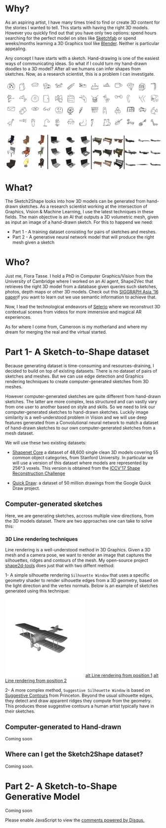 # Why?

<!-- You can use the [editor on GitHub](https://github.com/ftasse/Sketch2Shape/edit/master/README.md) to maintain and preview the content for your website in Markdown files.

Whenever you commit to this repository, GitHub Pages will run [Jekyll](https://jekyllrb.com/) to rebuild the pages in your site, from the content in your Markdown files.-->

As an aspiring artist, I have many times tried to find or create 3D content for the stories I wanted to tell. This starts with having the right 3D models. However you quickly find out that you have only two options: spend hours searching for the perfect model on sites like [Sketchfab](http://sketchfab.com) or  spend weeks/months learning a 3D Graphics tool like [Blender](http://blender.org).  Neither is particular appealing.

Any concept I have starts with a sketch. Hand-drawing is one of the easiest ways of communicating ideas. So what if I could turn my hand-drawn doodles to a 3D model? After all we humans can infer shapes from sketches. Now, as a research scientist, this is a problem I can investigate.

![alt Some sketches from the Quick draw dataset](https://github.com/ftasse/Sketch2Shape/raw/master/docs/quickdrawpreview.jpg  "Some sketches from the Quick draw dataset")

![alt Some 3D models from the Shapenet dataset](https://github.com/ftasse/Sketch2Shape/raw/master/docs/shapenetcore.png "Some 3D models from the Shapenet dataset")

# What?

The Sketch2Shape looks into how 3D models can be generated from hand-drawn sketches.  As a research scientist working at the intersection of Graphics, Vision & Machine Learning, I use the latest techniques in these fields.  The main objective is an AI that outputs a 3D volumetric mesh, given as input an image of  a hand-drawn sketch.  For this to happend we need:

* Part 1 -  A training dataset consisting for pairs of sketches and meshes.
* Part 2 -  A generative neural network model that will produce the right mesh given a sketch


# Who?

Just me, Flora Tasse. I hold a PhD in Computer Graphics/Vision from the University of Cambridge where I worked on an AI agent, Shape2Vec that retrieves the right 3D model from a database given queries such sketches, photos, depth maps or other 3D models.  Check out this [SIGGRAPH Asia '16 paper](http://www.cl.cam.ac.uk/research/rainbow/projects/shape2vec/)if you want to learn out we use semantic information to achieve that.

Now, I lead the technological endeavors of [Selerio](http://selerio.io) where we reconstruct 3D contextual scenes from videos for more immersive and magical AR experiences.

As for where I come from, Cameroon is my motherland and where my dream for merging the real and the virtual started.

#  Part 1-  A Sketch-to-Shape dataset

Because generating dataset is time-consuming and resources-draining, I decided to build on top of existing datasets. There is no dataset of pairs of sketches  and meshes. But we can use edge detection and Graphics rendering techniques to create computer-generated sketches from 3D meshes.  

However computer-generated sketches are quite different from hand-drawn sketches. The latter are more complex, less structured and can vastly vary from one user to another based on style and skills.  So we need to link our computer-generated sketches to hand-drawn sketches. Luckily image similarity is a well-understood problem in Vision and we will use deep features generated from a Convolutional neural network to match a dataset of hand-drawn sketches to our own computer-generated sketches from a mesh dataset.

We will use these two existing datasets:

* [Shapenet Core](https://www.shapenet.org/) a dataset of 48,600 single clean 3D models covering 55 common object categories, from Stanford University. In particular we will use a version of this dataset where models are represented by 256^3 voxels. This version is obtained from the [ICCV'17 Shape Reconstruction Challenge](https://shapenet.cs.stanford.edu/iccv17/)

* [Quick Draw](https://quickdraw.withgoogle.com/data): a dataset of 50 million drawings from the Google Quick Draw project. 

## Computer-generated sketches

Here, we are generating sketches, accross multiple view directions, from the 3D models dataset.  There are two approaches one can take to solve this:

###  3D Line rendering techniques

Line rendering is a well-understood method in 3D Graphics. Given a 3D mesh and a camera pose, we want to render an image that captures the silhouettes, ridges and contours of the mesh.  My open-source project [shape2d-tools](https://bitbucket.org/ftasse/shape2d_tools/src) does just that with two diffent method:

1- A simple silhouette rendering `Silhouette Window` that uses a specific geometry shader to render silhouette edges from a 3D geometry, based on the light direction and the vertex normals. Below is an example of sketches generated using this technique:

![alt a 3D mesh](https://github.com/ftasse/Sketch2Shape/raw/master/docs/images/silhouette_edges/M000019.png  "a 3D Mesh") [alt Line rendering from position 1](https://github.com/ftasse/Sketch2Shape/raw/master/docs/images/silhouette_edges/M000019_1.png  "Line rendering from position 1") [alt Line rendering from position 2](https://github.com/ftasse/Sketch2Shape/raw/master/docs/images/silhouette_edges/M000019_4.png  "Line rendering from position 2")

2- A more complex method, `Suggestive Silhouette Window` is based on [Suggestive Contours](http://todo) from Princeton. Beyond the usual silhouette edges, they detect and draw apparent ridges they compute from the geometry. This produces those suggestive contours a human artist typically have in their sketches.

## Computer-generated to Hand-drawn 

Coming soon

## Where can I get the Sketch2Shape dataset?

Coming soon.

#  Part 2-  A Sketch-to-Shape Generative Model

Coming soon

<div id="disqus_thread"></div>
<script>
    /**
     *  RECOMMENDED CONFIGURATION VARIABLES: EDIT AND UNCOMMENT THE SECTION BELOW TO INSERT DYNAMIC VALUES FROM YOUR PLATFORM OR CMS.
     *  LEARN WHY DEFINING THESE VARIABLES IS IMPORTANT: https://disqus.com/admin/universalcode/#configuration-variables
     */
   
    var disqus_config = function () {
        this.page.url = "https://ftasse.github.io/Sketch2Shape/";  // Replace PAGE_URL with your page's canonical URL variable
        this.page.identifier = "sketch2shape"; // Replace PAGE_IDENTIFIER with your page's unique identifier variable
    };
    
    (function() {  // REQUIRED CONFIGURATION VARIABLE: EDIT THE SHORTNAME BELOW
        var d = document, s = d.createElement('script');
        
        s.src = '//sketch2shape.disqus.com/embed.js';  // IMPORTANT: Replace EXAMPLE with your forum shortname!
        
        s.setAttribute('data-timestamp', +new Date());
        (d.head || d.body).appendChild(s);
    })();
</script>


<!--### Markdown

Markdown is a lightweight and easy-to-use syntax for styling your writing. It includes conventions for

```markdown
Syntax highlighted code block

# Header 1
## Header 2
### Header 3

- Bulleted
- List

1. Numbered
2. List

**Bold** and _Italic_ and `Code` text

[Link](url) and ![Image](src)
```

For more details see [GitHub Flavored Markdown](https://guides.github.com/features/mastering-markdown/).

### Jekyll Themes

Your Pages site will use the layout and styles from the Jekyll theme you have selected in your [repository settings](https://github.com/ftasse/Sketch2Shape/settings). The name of this theme is saved in the Jekyll `_config.yml` configuration file.

### Support or Contact

Having trouble with Pages? Check out our [documentation](https://help.github.com/categories/github-pages-basics/) or [contact support](https://github.com/contact) and we’ll help you sort it out.-->
<noscript>Please enable JavaScript to view the <a href="https://disqus.com/?ref_noscript" rel="nofollow">comments powered by Disqus.</a></noscript>

